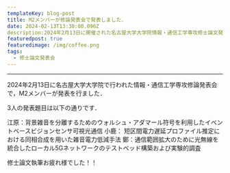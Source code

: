 ```yaml
---
templateKey: blog-post
title: M2メンバーが修論発表会で発表しました．
date: 2024-02-13T13:30:00.096Z
description:2024年2月13日に開催された名古屋大学大学院情報・通信工学専攻修士論文発表会でM2メンバーの小鹿君，江原君，鄭君の3名が発表を行いました．
featuredpost: true
featuredimage: /img/coffee.png
tags:
  - 修士論文発表会
---
```


---

2024年2月13日に名古屋大学大学院で行われた情報・通信工学専攻修論発表会で，M2メンバーが発表を行ました．

3人の発表題目は以下の通りです．

江原：背景雑音を分離するためのウォルシュ・アダマール符号を利用したイベントベースビジョンセンサ可視光通信
小鹿：	短区間電力遅延プロファイル推定における同相合成を用いた雑音電力低減手法
鄭：通信範囲拡大のために光無線を統合したローカル5Gネットワークのテストベッド構築および実験的調査

修士論文執筆お疲れ様でした！！